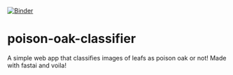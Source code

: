 [![Binder](https://mybinder.org/badge_logo.svg)](https://mybinder.org/v2/gh/bwolfson97/poison-oak-classifier/master?urlpath=%2Fvoila%2Frender%2Fpoison-oak-classifier.ipynb)
# poison-oak-classifier
A simple web app that classifies images of leafs as poison oak or not! Made with fastai and voila!
